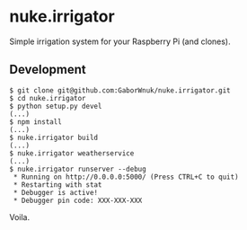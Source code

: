 # nuke.irrigator
Simple irrigation system for your Raspberry Pi (and clones).

## Development
```
$ git clone git@github.com:GaborWnuk/nuke.irrigator.git
$ cd nuke.irrigator
$ python setup.py devel
(...)
$ npm install
(...)
$ nuke.irrigator build
(...)
$ nuke.irrigator weatherservice
(...)
$ nuke.irrigator runserver --debug
 * Running on http://0.0.0.0:5000/ (Press CTRL+C to quit)
 * Restarting with stat
 * Debugger is active!
 * Debugger pin code: XXX-XXX-XXX
```

Voila.